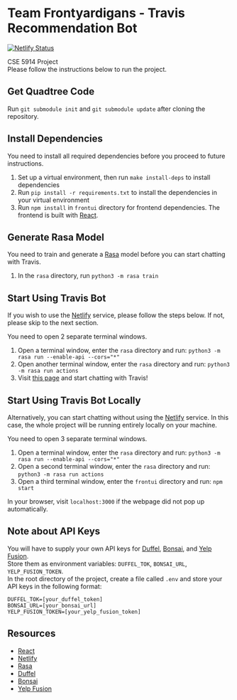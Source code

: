 # Team Frontyardigans - Travis Recommendation Bot

[![Netlify Status](https://api.netlify.com/api/v1/badges/d501e335-73f3-4642-aeb3-a744a23ec626/deploy-status)](https://app.netlify.com/sites/frontyardigans-travis/deploys)  

CSE 5914 Project  
Please follow the instructions below to run the project.

## Get Quadtree Code

Run `git submodule init` and `git submodule update` after cloning the repository.

## Install Dependencies

You need to install all required dependencies before you proceed to future instructions.

1. Set up a virtual environment, then run `make install-deps` to install dependencies
2. Run `pip install -r requirements.txt` to install the dependencies in your virtual environment  
3. Run `npm install` in `frontui` directory for frontend dependencies. The frontend is built with [React](https://react.dev/).

## Generate Rasa Model

You need to train and generate a [Rasa](https://rasa.com/) model before you can start chatting with Travis.

1. In the `rasa` directory, run `python3 -m rasa train`

## Start Using Travis Bot

If you wish to use the [Netlify](https://www.netlify.com/) service, please follow the steps below. If not, please skip to the next section.  

You need to open 2 separate terminal windows.  

1. Open a terminal window, enter the `rasa` directory and run: `python3 -m rasa run --enable-api --cors="*"`
2. Open another terminal window, enter the `rasa` directory and run: `python3 -m rasa run actions`
3. Visit [this page](https://frontyardigans-travis.netlify.app/) and start chatting with Travis!

## Start Using Travis Bot Locally

Alternatively, you can start chatting without using the [Netlify](https://www.netlify.com/) service. In this case, the whole project will be running entirely locally on your machine.  

You need to open 3 separate terminal windows.  

1. Open a terminal window, enter the `rasa` directory and run: `python3 -m rasa run --enable-api --cors="*"`
2. Open a second terminal window, enter the `rasa` directory and run: `python3 -m rasa run actions`
3. Open a third terminal window, enter the `frontui` directory and run: `npm start`

In your browser, visit `localhost:3000` if the webpage did not pop up automatically.

## Note about API Keys

You will have to supply your own API keys for [Duffel](https://duffel.com/), [Bonsai](https://bonsai.io/), and [Yelp Fusion](https://fusion.yelp.com/).  
Store them as environment variables: `DUFFEL_TOK`, `BONSAI_URL`, `YELP_FUSION_TOKEN`.  
In the root directory of the project, create a file called `.env` and store your API keys in the following format:  

``` .env
DUFFEL_TOK=[your_duffel_token]  
BONSAI_URL=[your_bonsai_url]  
YELP_FUSION_TOKEN=[your_yelp_fusion_token]
```

## Resources

- [React](https://react.dev/)
- [Netlify](https://www.netlify.com/)
- [Rasa](https://rasa.com/)
- [Duffel](https://duffel.com/)
- [Bonsai](https://bonsai.io/)
- [Yelp Fusion](https://fusion.yelp.com/)
